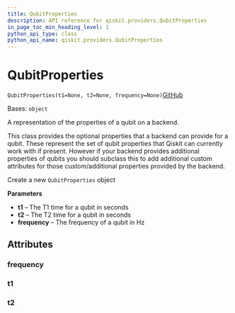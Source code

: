 ```yaml
---
title: QubitProperties
description: API reference for qiskit.providers.QubitProperties
in_page_toc_min_heading_level: 1
python_api_type: class
python_api_name: qiskit.providers.QubitProperties
---
```


# QubitProperties

<span id="qiskit.providers.QubitProperties" />

`QubitProperties(t1=None, t2=None, frequency=None)`[GitHub](https://github.com/qiskit/qiskit/tree/stable/0.20/qiskit/providers/backend.py "view source code")

Bases: `object`

A representation of the properties of a qubit on a backend.

This class provides the optional properties that a backend can provide for a qubit. These represent the set of qubit properties that Qiskit can currently work with if present. However if your backend provides additional properties of qubits you should subclass this to add additional custom attributes for those custom/additional properties provided by the backend.

Create a new `QubitProperties` object

**Parameters**

*   **t1** – The T1 time for a qubit in seconds
*   **t2** – The T2 time for a qubit in seconds
*   **frequency** – The frequency of a qubit in Hz

## Attributes

<span id="qiskit.providers.QubitProperties.frequency" />

### frequency

<span id="qiskit.providers.QubitProperties.t1" />

### t1

<span id="qiskit.providers.QubitProperties.t2" />

### t2

